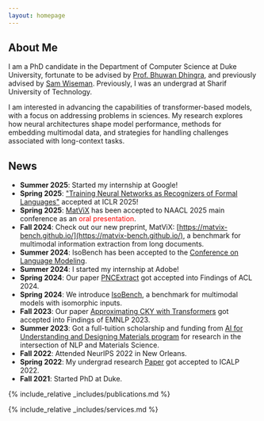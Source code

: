 ```yaml
---
layout: homepage
---
```


## About Me

I am a PhD candidate in the Department of Computer Science at Duke University, fortunate to be advised by [Prof. Bhuwan Dhingra](https://users.cs.duke.edu/~bdhingra/), and previously advised by [Sam Wiseman](https://swiseman.github.io/). Previously, I was an undergrad at Sharif University of Technology. 

I am interested in advancing the capabilities of transformer-based models, with a focus on addressing problems in sciences. My research explores how neural architectures shape model performance, methods for embedding multimodal data, and strategies for handling
challenges associated with long-context tasks.

## News
- **Summer 2025**: Started my internship at Google!
- **Spring 2025**: ["Training Neural Networks as Recognizers of Formal Languages"](https://arxiv.org/abs/2411.07107) accepted at ICLR 2025!
- **Spring 2025**: [MatViX](https://matvix-bench.github.io/) has been accepted to NAACL 2025 main conference as an <span style="color:red;">oral presentation</span>.
- **Fall 2024**: Check out our new preprint, MatViX: [https://matvix-bench.github.io/](https://matvix-bench.github.io/), a benchmark for multimodal information extraction from long documents.
- **Summer 2024**: IsoBench has been accepted to the [Conference on Language Modeling](https://colmweb.org/).
- **Summer 2024**: I started my internship at Adobe!
- **Spring 2024**: Our paper [PNCExtract](https://arxiv.org/pdf/2403.00260) got accepted into Findings of ACL 2024.
- **Spring 2024**: We introduce [IsoBench](http://IsoBench.github.io), a benchmark for multimodal models with isomorphic inputs.
- **Fall 2023**: Our paper [Approximating CKY with Transformers](https://arxiv.org/abs/2305.02386) got accepted into Findings of EMNLP 2023.
- **Summer 2023**: Got a full-tuition scholarship and funding from [AI for Understanding and Designing Materials program](https://aim-nrt.pratt.duke.edu) for research in the intersection of NLP and Materials Science.
- **Fall 2022**: Attended NeurIPS 2022 in New Orleans. 
- **Spring 2022**: My undergrad research [Paper](https://drops.dagstuhl.de/opus/volltexte/2022/16409/pdf/LIPIcs-ICALP-2022-68.pdf) got accepted to ICALP 2022. 
- **Fall 2021**: Started PhD at Duke.

{% include_relative _includes/publications.md %}

{% include_relative _includes/services.md %}
